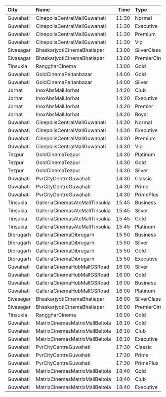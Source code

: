 | City      | Name                           |  Time | Type          | Price | Capacity | Booked |
| :-------- | :----------------------------- | ----: | :------------ | ----: | -------: | -----: |
| Guwahati  | CinepolisCentralMallGuwahati   | 11:30 | Normal        |  140₹ |       12 |      0 |
| Guwahati  | CinepolisCentralMallGuwahati   | 11:30 | Executive     |  160₹ |       58 |      0 |
| Guwahati  | CinepolisCentralMallGuwahati   | 11:30 | Premium       |  180₹ |       26 |      0 |
| Guwahati  | CinepolisCentralMallGuwahati   | 11:30 | Vip           |  400₹ |        2 |      0 |
| Sivasagar | BhaskarjyotiCinemaBhatiapar    | 13:00 | SilverClass   |  200₹ |      176 |    132 |
| Sivasagar | BhaskarjyotiCinemaBhatiapar    | 13:00 | PremierCircle |  150₹ |      315 |    273 |
| Tinsukia  | RanggharCinema                 | 13:00 | Gold          |  180₹ |       75 |      0 |
| Guwahati  | GoldCinemaPaltanbazar          | 14:00 | Gold          |  120₹ |      100 |      0 |
| Guwahati  | GoldCinemaPaltanbazar          | 14:00 | Silver        |  100₹ |      100 |      0 |
| Jorhat    | InoxAbsMallJorhat              | 14:20 | Club          |  210₹ |       28 |      0 |
| Jorhat    | InoxAbsMallJorhat              | 14:20 | Executive     |  150₹ |       16 |      0 |
| Jorhat    | InoxAbsMallJorhat              | 14:20 | Premier       |  100₹ |       16 |      0 |
| Jorhat    | InoxAbsMallJorhat              | 14:20 | Royal         |  300₹ |        7 |      0 |
| Guwahati  | CinepolisCentralMallGuwahati   | 14:30 | Normal        |  140₹ |       12 |      0 |
| Guwahati  | CinepolisCentralMallGuwahati   | 14:30 | Executive     |  160₹ |       58 |      0 |
| Guwahati  | CinepolisCentralMallGuwahati   | 14:30 | Premium       |  180₹ |       26 |      0 |
| Guwahati  | CinepolisCentralMallGuwahati   | 14:30 | Vip           |  400₹ |        2 |      0 |
| Tezpur    | GoldCinemaTezpur               | 14:30 | Platinum      |  150₹ |      100 |      0 |
| Tezpur    | GoldCinemaTezpur               | 14:30 | Gold          |  120₹ |      100 |      0 |
| Tezpur    | GoldCinemaTezpur               | 14:30 | Silver        |  100₹ |      100 |      0 |
| Guwahati  | PvrCityCentreGuwahati          | 14:30 | Classic       |  180₹ |       40 |     20 |
| Guwahati  | PvrCityCentreGuwahati          | 14:30 | Prime         |  190₹ |       82 |     41 |
| Guwahati  | PvrCityCentreGuwahati          | 14:30 | PrimePlus     |  220₹ |       13 |      7 |
| Tinsukia  | GalleriaCinemasAtcMallTinsukia | 15:45 | Business      |  290₹ |       14 |      7 |
| Tinsukia  | GalleriaCinemasAtcMallTinsukia | 15:45 | Silver        |  100₹ |       34 |     18 |
| Tinsukia  | GalleriaCinemasAtcMallTinsukia | 15:45 | Gold          |  190₹ |       66 |     33 |
| Tinsukia  | GalleriaCinemasAtcMallTinsukia | 15:45 | Platinum      |  240₹ |      123 |     61 |
| Dibrugarh | GalleriaCinemaDibrugarh        | 15:50 | Business      |  340₹ |       16 |      8 |
| Dibrugarh | GalleriaCinemaDibrugarh        | 15:50 | Silver        |  100₹ |       58 |     31 |
| Dibrugarh | GalleriaCinemaDibrugarh        | 15:50 | Gold          |  190₹ |       59 |     30 |
| Dibrugarh | GalleriaCinemaDibrugarh        | 15:50 | Executive     |  240₹ |       94 |     47 |
| Guwahati  | GalleriaCinemaHubMallGSRoad    | 16:00 | Silver        |  129₹ |       30 |     15 |
| Guwahati  | GalleriaCinemaHubMallGSRoad    | 16:00 | Gold          |  169₹ |       90 |     45 |
| Guwahati  | GalleriaCinemaHubMallGSRoad    | 16:00 | Business      |  199₹ |       60 |     28 |
| Guwahati  | GalleriaCinemaHubMallGSRoad    | 16:00 | Platinum      |  189₹ |       75 |     36 |
| Sivasagar | BhaskarjyotiCinemaBhatiapar    | 16:00 | SilverClass   |  200₹ |      176 |    132 |
| Sivasagar | BhaskarjyotiCinemaBhatiapar    | 16:00 | PremierCircle |  150₹ |      315 |    273 |
| Tinsukia  | RanggharCinema                 | 16:00 | Gold          |  180₹ |       75 |      0 |
| Guwahati  | MatrixCinemasMatrixMallBeltola | 16:10 | Gold          |  350₹ |      100 |      0 |
| Guwahati  | MatrixCinemasMatrixMallBeltola | 16:10 | Club          |  200₹ |      100 |      0 |
| Guwahati  | MatrixCinemasMatrixMallBeltola | 16:10 | Executive     |  150₹ |      100 |      0 |
| Guwahati  | PvrCityCentreGuwahati          | 17:30 | Classic       |  180₹ |       40 |     20 |
| Guwahati  | PvrCityCentreGuwahati          | 17:30 | Prime         |  200₹ |       82 |     41 |
| Guwahati  | PvrCityCentreGuwahati          | 17:30 | PrimePlus     |  220₹ |       13 |      7 |
| Guwahati  | MatrixCinemasMatrixMallBeltola | 18:40 | Gold          |  350₹ |      100 |      0 |
| Guwahati  | MatrixCinemasMatrixMallBeltola | 18:40 | Club          |  200₹ |      100 |      0 |
| Guwahati  | MatrixCinemasMatrixMallBeltola | 18:40 | Executive     |  150₹ |      100 |      0 |